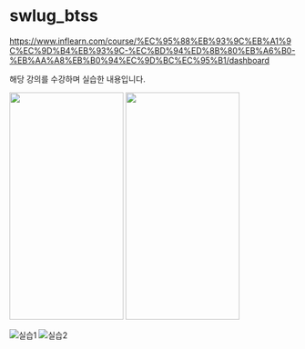 # swlug_btss

https://www.inflearn.com/course/%EC%95%88%EB%93%9C%EB%A1%9C%EC%9D%B4%EB%93%9C-%EC%BD%94%ED%8B%80%EB%A6%B0-%EB%AA%A8%EB%B0%94%EC%9D%BC%EC%95%B1/dashboard


해당 강의를 수강하며 실습한 내용입니다.


<img src="https://user-images.githubusercontent.com/66731780/189266231-f727f9f7-4ef4-45f3-bec6-75ba48ca02a3.png" width="200" height="400"/>
<img src="https://user-images.githubusercontent.com/66731780/189266319-c64d5ec2-0cb0-48f0-849d-99388ca40ec1.png" width="200" height="400"/>

![실습1](https://user-images.githubusercontent.com/66731780/189266231-f727f9f7-4ef4-45f3-bec6-75ba48ca02a3.png)
![실습2](https://user-images.githubusercontent.com/66731780/189266319-c64d5ec2-0cb0-48f0-849d-99388ca40ec1.png)
